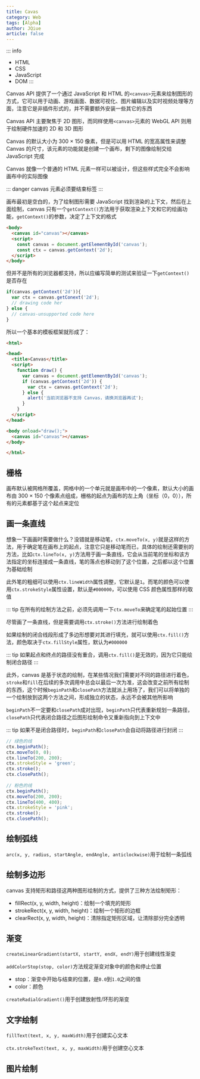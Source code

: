 ```yaml
---
title: Cavas
category: Web
tags: [Alpha]
author: JQiue
article: false
---
```


::: info

+ HTML
+ CSS
+ JavaScript
+ DOM
:::

Canvas API 提供了一个通过 JavaScript 和 HTML 的`<canvas>`元素来绘制图形的方式，它可以用于动画、游戏画面、数据可视化、图片编辑以及实时视频处理等方面，注意它是非插件形式的，并不需要额外安装一些其它的东西

Canvas API 主要聚焦于 2D 图形，而同样使用`<canvas>`元素的 WebGL API 则用于绘制硬件加速的 2D 和 3D 图形

Canvas 的默认大小为 300 × 150 像素，但是可以用 HTML 的宽高属性来调整 Canvas 的尺寸，该元素的功能就是创建一个画布，剩下的图像绘制交给 JavaScript 完成

Canvas 就像一个普通的 HTML 元素一样可以被设计，但这些样式完全不会影响画布中的实际图像

::: danger
canvas 元素必须要结束标签
:::

画布最初是空白的，为了绘制图形需要 JavaScript 找到渲染的上下文，然后在上面绘制，canvas 只有一个`getContext()`方法用于获取渲染上下文和它的绘画功能，`getContext()`的参数，决定了上下文的格式

```html
<body>
  <canvas id="canvas"></canvas>
  <script>
    const canvas = document.getElementById('canvas');
    const ctx = canvas.getContext('2d');
  </script>
</body>
```

但并不是所有的浏览器都支持，所以应编写简单的测试来验证一下`getContext()`是否存在

```js
if(canvas.getContext('2d')){
  var ctx = canvas.getConext('2d');
  // drawing code her
} else {
  // canvas-unsupported code here
}
```

所以一个基本的模板框架就形成了：

```html
<html>

<head>
  <title>Canvas</title>
  <script>
    function draw() {
      var canvas = document.getElementById('canvas');
      if (canvas.getContext('2d')) {
        var ctx = canvas.getContext('2d');
      } else {
        alert('当前浏览器不支持 Canvas，请换浏览器再试');
      }
    }
  </script>
</head>

<body onload="draw();">
  <canvas id="canvas"></canvas>
</body>

</html>
```

## 栅格

画布默认被网格所覆盖，网格中的一个单元就是画布中的一个像素，默认大小的画布由 300 × 150 个像素点组成，栅格的起点为画布的左上角（坐标（0，0）），所有的元素都基于这个起点来定位

## 画一条直线

想象一下画画时需要做什么？没错就是移动笔，`ctx.moveTo(x, y)`就是这样的方法，用于确定笔在画布上的起点，注意它只是移动笔而已，具体的绘制还需要别的方法，比如`ctx.lineTo(x, y)`方法用于画一条直线，它会从当前笔的坐标和该方法指定的坐标连接成一条直线，笔的落点也移动到了这个位置，之后都以这个位置为基础绘制

此外笔的粗细可以使用`ctx.lineWidth`属性调整，它默认是`1`。而笔的颜色可以使用`ctx.strokeStyle`属性设置，默认是`#000000`，可以使用 CSS 颜色属性那样的取值

::: tip
在所有的绘制方法之前，必须先调用一下`ctx.moveTo`来确定笔的起始位置
:::

尽管画了一条直线，但是需要调用`ctx.stroke()`方法进行绘制着色

如果绘制的闭合线段形成了多边形想要对其进行填充，就可以使用`ctx.fill()`方法，颜色取决于`ctx.fillStyle`属性，默认为`#000000`

::: tip
如果起点和终点的路径没有重合，调用`ctx.fill()`是无效的，因为它只能绘制闭合路径
:::

此外，canvas 是基于状态的绘制，在某些情况我们需要对不同的路径进行着色，`stroke`和`fill`在后续的多次调用中总会以最后一次为准，这会改变之前所有绘制的东西，这个时候`beginPath`和`closePath`方法就派上用场了，我们可以将单独的一个绘制放到这两个方法之间，形成独立的状态，永远不会被其他所影响

`beginPath`不一定要和`closePath`成对出现，`beginPath`只代表重新规划一条路径，`closePath`只代表闭合路径之后图形绘制命令又重新指向到上下文中

::: tip
如果不是闭合路径时，`beginPath`和`closePath`会自动将路径进行封闭
:::

```js
// 绿色的线
ctx.beginPath();
ctx.moveTo(0, 0);
ctx.lineTo(200, 200);
ctx.strokeStyle = 'green';
ctx.stroke();
ctx.closePath();
        
// 粉色的线
ctx.beginPath();
ctx.moveTo(200, 200);
ctx.lineTo(400, 400);
ctx.strokeStyle = 'pink';
ctx.stroke();
ctx.closePath();
```

## 绘制弧线

`arc(x, y, radius, startAngle, endAngle, anticlockwise)`用于绘制一条弧线

## 绘制多边形

canvas 支持矩形和路径这两种图形绘制的方式，提供了三种方法绘制矩形：

+ fillRect(x, y, width, height)：绘制一个填充的矩形
+ strokeRect(x, y, width, height)：绘制一个矩形的边框
+ clearRect(x, y, width, height)：清除指定矩形区域，让清除部分完全透明

## 渐变

`createLinearGradient(startX, startY, endX, endY)`用于创建线性渐变

`addColorStop(stop, color)`方法规定渐变对象中的颜色和停止位置

+ stop：渐变中开始与结束的位置，是`0.0`到`1.0`之间的值
+ color：颜色

`createRadialGradient()`用于创建放射性/环形的渐变

## 文字绘制

`fillText(text, x, y, maxWidth)`用于创建实心文本

`ctx.strokeText(text, x, y, maxWidth)`用于创建空心文本

## 图片绘制
